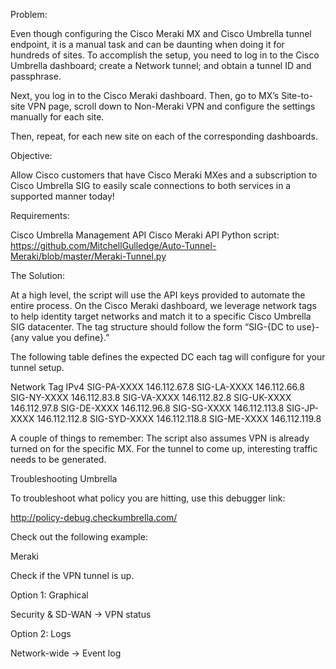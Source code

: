 Problem: 

Even though configuring the Cisco Meraki MX and Cisco Umbrella tunnel endpoint, it is a manual task and can be daunting when doing it for hundreds of sites. To accomplish the setup, you need to log in to the Cisco Umbrella dashboard; create a Network tunnel; and obtain a tunnel ID and passphrase.


Next, you log in to the Cisco Meraki dashboard. Then, go to MX’s Site-to-site VPN page, scroll down to Non-Meraki VPN and configure the settings manually for each site. 


Then, repeat, for each new site on each of the corresponding dashboards.

Objective:

Allow Cisco customers that have Cisco Meraki MXes and a subscription to Cisco Umbrella SIG to easily scale connections to both services in a supported manner today!

Requirements:

Cisco Umbrella Management API
Cisco Meraki API
Python script:
https://github.com/MitchellGulledge/Auto-Tunnel-Meraki/blob/master/Meraki-Tunnel.py


The Solution:

At a high level, the script will use the API keys provided to automate the entire process. On the Cisco Meraki dashboard, we leverage network tags to help identity target networks and match it to a specific Cisco Umbrella SIG datacenter. The tag structure should follow the form “SIG-{DC to use}-{any value you define}.”





The following table defines the expected DC each tag will configure for your tunnel setup.


Network Tag
IPv4
SIG-PA-XXXX
146.112.67.8
SIG-LA-XXXX
146.112.66.8
SIG-NY-XXXX
146.112.83.8
SIG-VA-XXXX
146.112.82.8
SIG-UK-XXXX
146.112.97.8
SIG-DE-XXXX
146.112.96.8
SIG-SG-XXXX
146.112.113.8
SIG-JP-XXXX
146.112.112.8
SIG-SYD-XXXX
146.112.118.8
SIG-ME-XXXX
146.112.119.8


A couple of things to remember:
The script also assumes VPN is already turned on for the specific MX.
For the tunnel to come up, interesting traffic needs to be generated.


Troubleshooting
Umbrella

To troubleshoot what policy you are hitting, use this debugger link:

http://policy-debug.checkumbrella.com/


Check out the following example:






Meraki

Check if the VPN tunnel is up.

Option 1: Graphical

Security & SD-WAN -> VPN status



Option 2: Logs

Network-wide -> Event log



